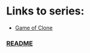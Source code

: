 # Links to series:

 - [Game of Clone ](./../series/Game%20of%20Clones.md)


### [README](/README.md)